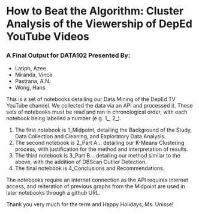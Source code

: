 # How to Beat the Algorithm: Cluster Analysis of the Viewership of DepEd YouTube Videos
### A Final Output for DATA102 Presented By:
* Latiph, Azee
* Miranda, Vince
* Pastrana, A.N.
* Wong, Hans


This is a set of notebooks detailing our Data Mining of the DepEd TV YouTube channel. We collected the data via an API and processed it. These sets of notebooks must be read and ran in chronological order, with each notebook being labelled a number (e.g. 1_, 2_).

1. The first notebook is 1_Midpoint, detailing the Background of the Study, Data Collection and Cleaning, and Exploratory Data Analysis. 
2. The second notebook is 2_Part A... detailing our K-Means Clustering process, with justification for the method and interpretation of results.
3. The third notebook is 3_Part B... detailing our method similar to the above, with the addition of DBScan Outlier Detection.
4. The final notebook is 4_Conclusions and Recommendations.

The notebooks require an internet connection as the API requires internet access, and reiteration of previous graphs from the Midpoint are used in later notebooks through a github URL.

Thank you very much for the term and Happy Holidays, Ms. Unisse!
